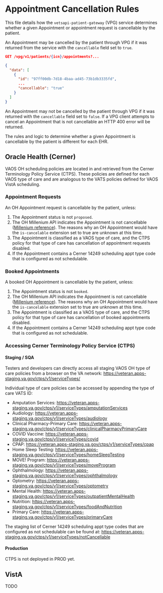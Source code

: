 # Appointment Cancellation Rules

This file details how the `vetsapi-patient-gateway` (VPG) service determines whether a given Appointment or appointment
request is cancellable by the patient.

An Appointment may be cancelled by the patient through VPG if it was returned from the service with the `cancellable`
field set to `true`.

```json
GET /vpg/v1/patients/{icn}/appointments?...

{
  "data": [
    {
      "id": "97ff00db-7d18-4baa-ad45-73b1db3335fd",
      ...
      "cancellable": "true"
    }
  ]
}
```

An Appointment may not be cancelled by the patient through VPG if it was returned with the `cancellable` field set to
`false`. If a VPG client attempts to cancel an Appointment that is not cancellable an HTTP 400 error will be returned.

The rules and logic to determine whether a given Appointment is cancellable by the patient is different for each EHR.

## Oracle Health (Cerner)

VAOS OH scheduling policies are located in and retrieved from the Cerner Terminology Policy Service (CTPS). These
policies are defined for each VAOS type of care and are analogous to the VATS policies defined for VAOS VistA scheduling.

### Appointment Requests

An OH Appointment request is cancellable by the patient, unless:

1. The Appointment status is not `proposed`.
2. The OH Millenium API indicates the Appointment is not cancellable
   ([Millenium reference](https://fhir.cerner.com/millennium/r4/base/workflow/appointment/#custom-extensions)). The
   reasons why an OH Appointment would have the `is-cancelable` extension set to true are unknown at this time.
3. The Appointment is classified as a VAOS type of care, and the CTPS policy for that type of care has cancellation of
   appointment requests disabled.
4. If the Appointment contains a Cerner 14249 scheduling appt type code that is configured as not schedulable.

### Booked Appointments

A booked OH Appointment is cancellable by the patient, unless:

1. The Appointment status is not `booked`.
2. The OH Millenium API indicates the Appointment is not cancellable
   ([Millenium reference](https://fhir.cerner.com/millennium/r4/base/workflow/appointment/#custom-extensions)). The
   reasons why an OH Appointment would have the `is-cancelable` extension set to true are unknown at this time.
3. The Appointment is classified as a VAOS type of care, and the CTPS policy for that type of care has cancellation of
   booked appointments disabled.
4. If the Appointment contains a Cerner 14249 scheduling appt type code that is configured as not schedulable.

### Accessing Cerner Terminology Policy Service (CTPS)

#### Staging / SQA

Testers and developers can directly access all staging VAOS OH type of care policies from a browser on the VA network:
https://veteran.apps-staging.va.gov/ctps/v1/serviceTypes/

Individual type of care policies can be accessed by appending the type of care VATS ID:
* Amputation Services: https://veteran.apps-staging.va.gov/ctps/v1/serviceTypes/amputationServices
* Audiology: https://veteran.apps-staging.va.gov/ctps/v1/serviceTypes/audiology
* Clinical Pharmacy-Primary Care: https://veteran.apps-staging.va.gov/ctps/v1/serviceTypes/clinicalPharmacyPrimaryCare
* COVID Vaccine: https://veteran.apps-staging.va.gov/ctps/v1/serviceTypes/covid
* CPAP: https://veteran.apps-staging.va.gov/ctps/v1/serviceTypes/cpap
* Home Sleep Testing: https://veteran.apps-staging.va.gov/ctps/v1/serviceTypes/homeSleepTesting
* MOVE! Program: https://veteran.apps-staging.va.gov/ctps/v1/serviceTypes/moveProgram
* Ophthalmology: https://veteran.apps-staging.va.gov/ctps/v1/serviceTypes/ophthalmology
* Optometry: https://veteran.apps-staging.va.gov/ctps/v1/serviceTypes/optometry
* Mental Health: https://veteran.apps-staging.va.gov/ctps/v1/serviceTypes/outpatientMentalHealth
* Nutrition: https://veteran.apps-staging.va.gov/ctps/v1/serviceTypes/foodAndNutrition
* Primary Care: https://veteran.apps-staging.va.gov/ctps/v1/serviceTypes/primaryCare

The staging list of Cerner 14249 scheduling appt type codes that are configured as not schedulable can be found at:
https://veteran.apps-staging.va.gov/ctps/v1/serviceTypes/notCancellable

#### Production

CTPS is not deployed in PROD yet.

## VistA

TODO
